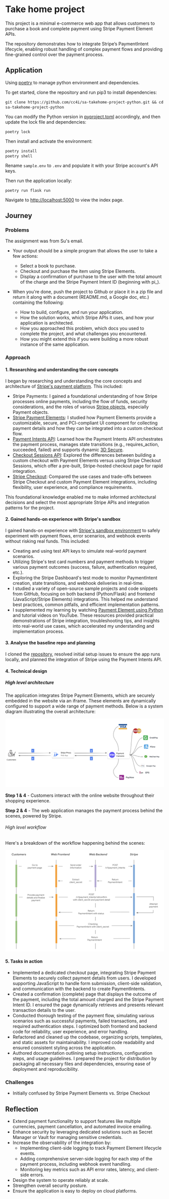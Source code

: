 # Take home project

This project is a minimal e-commerce web app that allows customers to purchase a book and complete payment using Stripe Payment Element APIs.

The repository demonstrates how to integrate Stripe’s PaymentIntent lifecycle, enabling robust handling of complex payment flows and providing fine-grained control over the payment process.



## Application

Using [poetry](https://python-poetry.org/docs/#installation) to manage python environment and dependencies. 
 

To get started, clone the repository and run pip3 to install dependencies:

```shell
git clone https://github.com/cc4i/sa-takehome-project-python.git && cd sa-takehome-project-python
```

You can modify the Python version in [pyproject.toml](./pyproject.toml) accordingly, and then update the lock file and dependencies:

```shell
poetry lock
```

Then install and activate the environment:

```shell
poetry install
poetry shell
```

Rename `sample.env` to `.env` and populate it with your Stripe account's API keys.

Then run the application locally:

```
poetry run flask run
```

Navigate to [http://localhost:5000](http://localhost:5000) to view the index page.


## Journey

### Problems
The assignment was from Su's email.

- Your output should be a simple program that allows the user to take a few actions:

    - Select a book to purchase.
    - Checkout and purchase the item using Stripe Elements.
    - Display a confirmation of purchase to the user with the total amount of the charge and the Stripe Payment Intent ID (beginning with pi_).

- When you're done, push the project to Github or place it in a zip file and return it along with a document (README.md, a Google doc, etc.) containing the following:

    - How to build, configure, and run your application.
    - How the solution works, which Stripe APIs it uses, and how your application is architected.
    - How you approached this problem, which docs you used to complete the project, and what challenges you encountered.
    - How you might extend this if you were building a more robust instance of the same application.

### Approach

#### 1. Researching and understanding the core concepts

I began by researching and understanding the core concepts and architecture of [Stripe's payment platform](https://stripe.com/en-sg/payments). This included:

- Stripe Payments: I gained a foundational understanding of how Stripe processes online payments, including the flow of funds, security considerations, and the roles of various [Stripe objects](https://docs.stripe.com/payments-api/tour#core-concepts), especially Payment objects.
- [Stripe Payment Elements](https://docs.stripe.com/payments/payment-element): I studied how Payment Elements provide a customizable, secure, and PCI-compliant UI component for collecting payment details and how they can be integrated into a custom checkout flow.
- [Payment Intents API](https://docs.stripe.com/api/payment_intents): Learned how the Payment Intents API orchestrates the payment process, manages state transitions (e.g., requires_action, succeeded, failed) and supports dynamic [3D Secure](https://docs.stripe.com/payments/3d-secure).
- [Checkout Sessions API](https://docs.stripe.com/api/checkout/sessions): Explored the differences between building a custom checkout with Payment Elements versus using Stripe Checkout Sessions, which offer a pre-built, Stripe-hosted checkout page for rapid integration.
- [Stripe Checkout](https://docs.stripe.com/payments/checkout): Compared the use cases and trade-offs between Stripe Checkout and custom Payment Element integrations, including flexibility, user experience, and compliance requirements.

This foundational knowledge enabled me to make informed architectural decisions and select the most appropriate Stripe APIs and integration patterns for the project.

#### 2. Gained hands-on experience with Stripe's sandbox

I gained hands-on experience with [Stripe's sandbox environment](https://docs.stripe.com/sandboxes) to safely experiment with payment flows, error scenarios, and webhook events without risking real funds. This included:

- Creating and using test API keys to simulate real-world payment scenarios.
- Utilizing Stripe's test card numbers and payment methods to trigger various payment outcomes (success, failure, authentication required, etc.).
- Exploring the Stripe Dashboard's test mode to monitor PaymentIntent creation, state transitions, and webhook deliveries in real-time.
- I studied a variety of open-source sample projects and code snippets from GitHub, focusing on both backend (Python/Flask) and frontend (JavaScript/Stripe Elements) integrations. This helped me understand best practices, common pitfalls, and efficient implementation patterns.
- I supplemented my learning by watching [Payment Element using Python](https://www.youtube.com/watch?v=tCSbCk5j3Tk) and tutorial videos on YouTube. These resources provided practical demonstrations of Stripe integration, troubleshooting tips, and insights into real-world use cases, which accelerated my understanding and implementation process.

#### 3. Analyse the baseline repo and planning
I cloned the [repository](https://github.com/marko-stripe/sa-takehome-project-python), resolved initial setup issues to ensure the app runs locally, and planned the integration of Stripe using the Payment Intents API.

#### 4. Technical design

##### High level architecture

The application integrates Stripe Payment Elements, which are securely embedded in the website via an iframe. These elements are dynamically configured to support a wide range of payment methods. Below is a system diagram illustrating the overall architecture:

![System diagram](./public/images/sys.png)

<b>Step 1 & 4</b> - Customers interact with the online website throughout their shopping experience.

<b>Step 2 & 4</b> - The web application manages the payment process behind the scenes, powered by Stripe.


###### High level workflow

Here's a breakdown of the workflow happening behind the scenes:

![Workflow](./public/images/workflow.png)


#### 5. Tasks in action 
- Implemented a dedicated checkout page, integrating Stripe Payment Elements to securely collect payment details from users. I developed supporting JavaScript to handle form submission, client-side validation, and communication with the backend to create PaymentIntents.
- Created a confirmation (complete) page that displays the outcome of the payment, including the total amount charged and the Stripe Payment Intent ID. I ensured the page dynamically retrieves and presents relevant transaction details to the user.
- Conducted thorough testing of the payment flow, simulating various scenarios such as successful payments, failed transactions, and required authentication steps. I optimized both frontend and backend code for reliability, user experience, and error handling.
- Refactored and cleaned up the codebase, organizing scripts, templates, and static assets for maintainability. I improved code readability and ensured consistent styling across the application.
- Authored documentation outlining setup instructions, configuration steps, and usage guidelines. I prepared the project for distribution by packaging all necessary files and dependencies, ensuring ease of deployment and reproducibility.

### Challenges

- Initially confused by Stripe Payment Elements vs. Stripe Checkout


## Reflection

- Extend payment functionality to support features like multiple currencies, payment cancellation, and automated invoice emailing.
- Enhance security by leveraging dedicated solutions such as Secret Manager or Vault for managing sensitive credentials.
- Increase the observability of the integration by:
  - Implementing client-side logging to track Payment Element lifecycle events.
  - Adding comprehensive server-side logging for each step of the payment process, including webhook event handling.
  - Monitoring key metrics such as API error rates, latency, and client-side errors.
- Design the system to operate reliably at scale.
- Strengthen overall security posture.
- Ensure the application is easy to deploy on cloud platforms.
